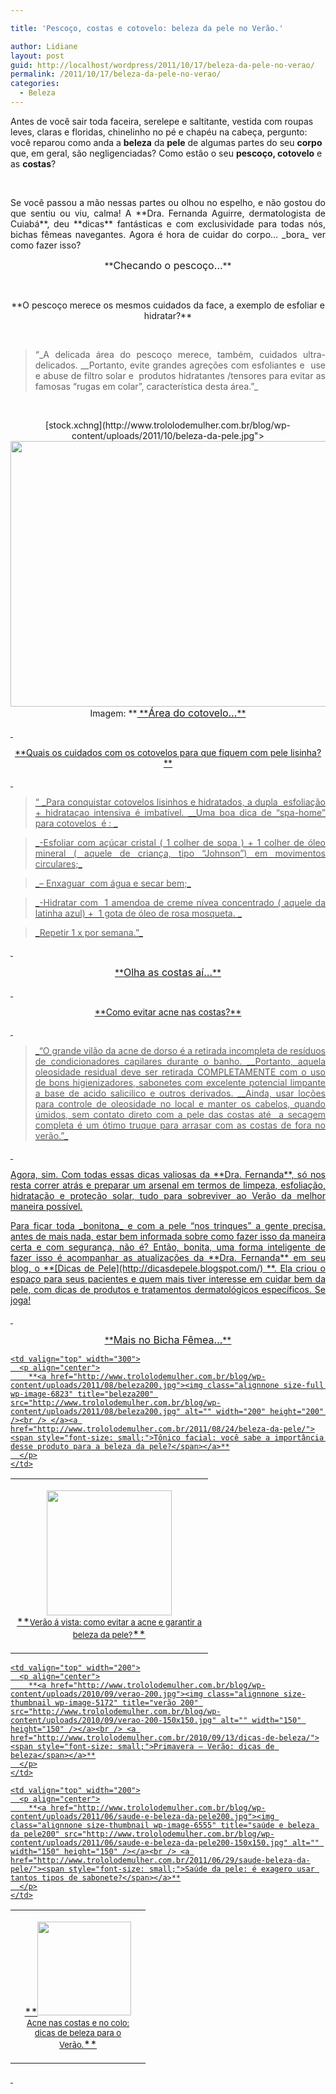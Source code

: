 ```yaml
---

title: 'Pescoço, costas e cotovelo: beleza da pele no Verão.'

author: Lidiane
layout: post
guid: http://localhost/wordpress/2011/10/17/beleza-da-pele-no-verao/
permalink: /2011/10/17/beleza-da-pele-no-verao/
categories:
  - Beleza
---
```

Antes de você sair toda faceira, serelepe e saltitante, vestida com roupas leves, claras e floridas, chinelinho no pé e chapéu na cabeça, pergunto: você reparou como anda a **beleza** da **pele** de algumas partes do seu **corpo** que, em geral, são negligenciadas? Como estão o seu **pescoço, cotovelo** e as **costas**?

&nbsp;

<p align="justify">
  Se você passou a mão nessas partes ou olhou no espelho, e não gostou do que sentiu ou viu, calma! A **Dra. Fernanda Aguirre, dermatologista de Cuiabá**, deu **dicas** fantásticas e com exclusividade para todas nós, bichas fêmeas navegantes. Agora é hora de cuidar do corpo… _bora_ ver como fazer isso?
</p>

<!--more-->

<p align="center">
  **<span style="font-size: medium;">Checando o pescoço…</span>**
</p>

&nbsp;

<p align="center">
  **O pescoço merece os mesmos cuidados da face, a exemplo de esfoliar e hidratar?**
</p>

&nbsp;

> <p align="justify">
>   “_A delicada área do pescoço merece, também, cuidados ultra-delicados. __Portanto, evite grandes agreções com esfoliantes e  use e abuse de filtro solar e  produtos hidratantes /tensores para evitar as famosas &#8220;rugas em colar&#8221;, característica desta área.”_
> </p>

&nbsp;

<p align="center">
  [stock.xchng](http://www.trololodemulher.com.br/blog/wp-content/uploads/2011/10/beleza-da-pele.jpg"><img class="alignnone size-full wp-image-7017" title="beleza da pele" src="http://www.trololodemulher.com.br/blog/wp-content/uploads/2011/10/beleza-da-pele.jpg" alt="" width="600" height="425" /></a><br /> Imagem: **<a href="http://www.sxc.hu/) **
</p>

&nbsp;

<p align="center">
  **<span style="font-size: medium;">Área do cotovelo…</span>**
</p>

&nbsp;

<p align="center">
  **Quais os cuidados com os cotovelos para que fiquem com pele lisinha?**
</p>

&nbsp;

> <p align="justify">
>   “ _Para conquistar cotovelos lisinhos e hidratados, a dupla  esfoliação + hidrataçao intensiva é imbatível. __Uma boa dica de &#8220;spa-home&#8221; para cotovelos  é : _
> </p>

> <p align="justify">
>   _-Esfoliar com açúcar cristal ( 1 colher de sopa ) + 1 colher de óleo mineral ( aquele de criança, tipo &#8220;Johnson&#8221;) em movimentos circulares;_
> </p>

> <p align="justify">
>   _&#8211; Enxaguar  com água e secar bem;_
> </p>

> <p align="justify">
>   _-Hidratar com  1 amendoa de creme nívea concentrado ( aquele da latinha azul) +  1 gota de óleo de rosa mosqueta. _
> </p>

> <p align="justify">
>   _Repetir 1 x por semana.”_
> </p>

&nbsp;

<p align="center">
  **<span style="font-size: medium;">Olha as costas aí…</span>**
</p>

&nbsp;

<p align="center">
  **Como evitar acne nas costas?**
</p>

&nbsp;

> <p align="justify">
>   _“O grande vilão da acne de dorso é a retirada incompleta de resíduos de condicionadores capilares durante o banho. __Portanto, aquela oleosidade residual deve ser retirada COMPLETAMENTE com o uso de bons higienizadores, sabonetes com excelente potencial limpante a base de acido salicilico e outros derivados. __Ainda, usar loções para controle de oleosidade no local e manter os cabelos, quando úmidos, sem contato direto com a pele das costas até  a secagem completa é um ótimo truque para arrasar com as costas de fora no verão.”_
> </p>

&nbsp;

<p align="justify">
  Agora, sim. Com todas essas dicas valiosas da **Dra. Fernanda**, só nos resta correr atrás e preparar um arsenal em termos de limpeza, esfoliação, hidratação e proteção solar, tudo para sobreviver ao Verão da melhor maneira possível.
</p>

<p align="justify">
  Para ficar toda _bonitona_ e com a pele “nos trinques” a gente precisa, antes de mais nada, estar bem informada sobre como fazer isso da maneira certa e com segurança, não é? Então, bonita, uma forma inteligente de fazer isso é acompanhar as atualizações da **Dra. Fernanda** em seu blog, o **[Dicas de Pele](http://dicasdepele.blogspot.com/) **. Ela criou o espaço para seus pacientes e quem mais tiver interesse em cuidar bem da pele, com dicas de produtos e tratamentos dermatológicos específicos. Se joga!
</p>

&nbsp;

<p align="center">
  **<span style="font-size: medium;">Mais no Bicha Fêmea…</span>**
</p>

<table width="600" border="0" cellspacing="0" cellpadding="2">
  <tr>
    <td valign="top" width="300">
      <p align="center">
        <a href="http://www.trololodemulher.com.br/blog/wp-content/uploads/2011/09/beleza-da-pele-acne200.jpg"><img class="alignnone size-full wp-image-6895" title="beleza da pele acne200" src="http://www.trololodemulher.com.br/blog/wp-content/uploads/2011/09/beleza-da-pele-acne200.jpg" alt="" width="200" height="200" /></a><br /> **<a href="http://www.trololodemulher.com.br/2011/09/12/acne-beleza-pele/"><span style="font-size: small;">Verão á vista: como evitar a acne e garantir a beleza da pele?</span></a>**
      </p>
    </td>
    
    <td valign="top" width="300">
      <p align="center">
        **<a href="http://www.trololodemulher.com.br/blog/wp-content/uploads/2011/08/beleza200.jpg"><img class="alignnone size-full wp-image-6823" title="beleza200" src="http://www.trololodemulher.com.br/blog/wp-content/uploads/2011/08/beleza200.jpg" alt="" width="200" height="200" /><br /> </a><a href="http://www.trololodemulher.com.br/2011/08/24/beleza-da-pele/"><span style="font-size: small;">Tônico facial: você sabe a importância desse produto para a beleza da pele?</span></a>**
      </p>
    </td>
  </tr>
</table>

<table width="600" border="0" cellspacing="0" cellpadding="2">
  <tr>
    <td valign="top" width="200">
      <p align="center">
        **<a href="http://www.trololodemulher.com.br/blog/wp-content/uploads/2010/09/cabelos200.jpg"><img class="alignnone size-thumbnail wp-image-5235" title="cabelos200" src="http://www.trololodemulher.com.br/blog/wp-content/uploads/2010/09/cabelos200-150x150.jpg" alt="" width="150" height="150" /></a><br /> <a href="http://www.trololodemulher.com.br/2010/09/27/dicas-beleza-verao/"><span style="font-size: small;">Acne nas costas e no colo: dicas de beleza para o Verão.</span></a>**
      </p>
    </td>
    
    <td valign="top" width="200">
      <p align="center">
        **<a href="http://www.trololodemulher.com.br/blog/wp-content/uploads/2010/09/verao-200.jpg"><img class="alignnone size-thumbnail wp-image-5172" title="verão 200" src="http://www.trololodemulher.com.br/blog/wp-content/uploads/2010/09/verao-200-150x150.jpg" alt="" width="150" height="150" /></a><br /> <a href="http://www.trololodemulher.com.br/2010/09/13/dicas-de-beleza/"><span style="font-size: small;">Primavera – Verão: dicas de beleza</span></a>**
      </p>
    </td>
    
    <td valign="top" width="200">
      <p align="center">
        **<a href="http://www.trololodemulher.com.br/blog/wp-content/uploads/2011/06/saude-e-beleza-da-pele200.jpg"><img class="alignnone size-thumbnail wp-image-6555" title="saúde e beleza da pele200" src="http://www.trololodemulher.com.br/blog/wp-content/uploads/2011/06/saude-e-beleza-da-pele200-150x150.jpg" alt="" width="150" height="150" /></a><br /> <a href="http://www.trololodemulher.com.br/2011/06/29/saude-beleza-da-pele/"><span style="font-size: small;">Saúde da pele: é exagero usar tantos tipos de sabonete?</span></a>**
      </p>
    </td>
  </tr>
</table>

&nbsp;